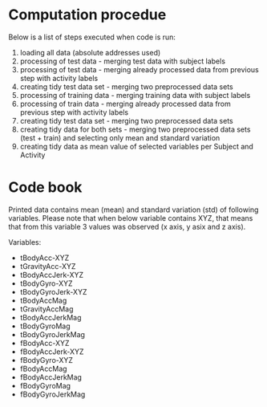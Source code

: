 # Computation procedue

Below is a list of steps executed when code is run:
1. loading all data (absolute addresses used)
2. processing of test data - merging test data with subject labels
3. processing of test data - merging already processed data from previous step with activity labels
4. creating tidy test data set - merging two preprocessed data sets
5. processing of training data - merging training data with subject labels
6. processing of train data - merging already processed data from previous step with activity labels
7. creating tidy test data set - merging two preprocessed data sets
8. creating tidy data for both sets - merging two preprocessed data sets (test + train) and selecting only mean and standard variation
9. creating tidy data as mean value of selected variables per Subject and Activity

# Code book

Printed data contains mean (mean) and standard variation (std) of following variables. Please note that when below variable contains XYZ, that means that from this variable 3 values was observed (x axis, y asix and z axis).

Variables:
- tBodyAcc-XYZ
- tGravityAcc-XYZ
- tBodyAccJerk-XYZ
- tBodyGyro-XYZ
- tBodyGyroJerk-XYZ
- tBodyAccMag
- tGravityAccMag
- tBodyAccJerkMag
- tBodyGyroMag
- tBodyGyroJerkMag
- fBodyAcc-XYZ
- fBodyAccJerk-XYZ
- fBodyGyro-XYZ
- fBodyAccMag
- fBodyAccJerkMag
- fBodyGyroMag
- fBodyGyroJerkMag

